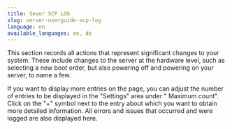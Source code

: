 ```yaml
---
title: Sever SCP LOG
slug: server-userguide-scp-log
language: en
available_languages: en, de
---
```



This section records all actions that represent significant changes to your system. These include changes to the server at the hardware level, such as selecting a new boot order, but also powering off and powering on your server, to name a few.

If you want to display more entries on the page, you can adjust the number of entries to be displayed in the "Settings" area under " Maximum count". Click on the "+" symbol next to the entry about which you want to obtain more detailed information. All errors and issues that occurred and were logged are also displayed here.